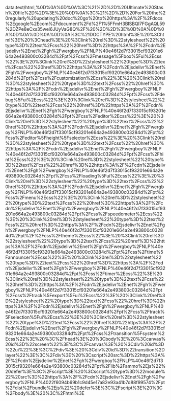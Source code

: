 data:text/html,%0D%0A%0D%0A%3C%21%2D%2D%20Ultimate%20Stash%20file%2D%2D%3E%20%0D%0A%3C%21%2D%2D%20For%20the%20regularly%20updating%20doc%20go%20to%20https%3A%2F%2Fdocs%2Egoogle%2Ecom%2Fdocument%2Fd%2F1%5FFmH3BlSBQI7FGgAQL59%2DZPe8eCxs35wel6JUyVaG8Q%2F%20%2D%2D%3E%0D%0A%0D%0A%0D%0A%0D%0A%0D%0A%3C%21DOCTYPE%20html%3E%20%3Chtml%3E%20%3Chead%3E%20%3Clink%20rel%3D%22stylesheet%22%20type%3D%22text%2Fcss%22%20href%3D%22https%3A%2F%2Fcdn%2Ejsdelivr%2Enet%2Fgh%2Fwergboy%2FNLP%40e46f2d7f33015cf93201e664a2e493800c03284d%2Fpt%2Fcss%2Fmessage%5Fbox%5Fui%2Ecss%22%3E%20%3Clink%20rel%3D%22stylesheet%22%20type%3D%22text%2Fcss%22%20href%3D%22https%3A%2F%2Fcdn%2Ejsdelivr%2Enet%2Fgh%2Fwergboy%2FNLP%40e46f2d7f33015cf93201e664a2e493800c03284d%2Fpt%2Fcss%2Fcustomization%2Ecss%22%3E%20%3Clink%20rel%3D%22stylesheet%22%20type%3D%22text%2Fcss%22%20href%3D%22https%3A%2F%2Fcdn%2Ejsdelivr%2Enet%2Fgh%2Fwergboy%2FNLP%40e46f2d7f33015cf93201e664a2e493800c03284d%2Fpt%2Fcss%2Fdebug%5Fui%2Ecss%22%3E%20%3Clink%20rel%3D%22stylesheet%22%20type%3D%22text%2Fcss%22%20href%3D%22https%3A%2F%2Fcdn%2Ejsdelivr%2Enet%2Fgh%2Fwergboy%2FNLP%40e46f2d7f33015cf93201e664a2e493800c03284d%2Fpt%2Fcss%2Feditor%2Ecss%22%3E%20%3Clink%20rel%3D%22stylesheet%22%20type%3D%22text%2Fcss%22%20href%3D%22https%3A%2F%2Fcdn%2Ejsdelivr%2Enet%2Fgh%2Fwergboy%2FNLP%40e46f2d7f33015cf93201e664a2e493800c03284d%2Fpt%2Fcss%2Feditor%5Fheight%5Fselector%2Ecss%22%3E%20%3Clink%20rel%3D%22stylesheet%22%20type%3D%22text%2Fcss%22%20href%3D%22https%3A%2F%2Fcdn%2Ejsdelivr%2Enet%2Fgh%2Fwergboy%2FNLP%40e46f2d7f33015cf93201e664a2e493800c03284d%2Fpt%2Fcss%2Fhint%2Ecss%22%3E%20%3Clink%20rel%3D%22stylesheet%22%20type%3D%22text%2Fcss%22%20href%3D%22https%3A%2F%2Fcdn%2Ejsdelivr%2Enet%2Fgh%2Fwergboy%2FNLP%40e46f2d7f33015cf93201e664a2e493800c03284d%2Fpt%2Fcss%2Floading%5Fui%2Ecss%22%3E%20%3Clink%20rel%3D%22stylesheet%22%20type%3D%22text%2Fcss%22%20href%3D%22https%3A%2F%2Fcdn%2Ejsdelivr%2Enet%2Fgh%2Fwergboy%2FNLP%40e46f2d7f33015cf93201e664a2e493800c03284d%2Fpt%2Fcss%2Fmenu%2Ecss%22%3E%20%3Clink%20rel%3D%22stylesheet%22%20type%3D%22text%2Fcss%22%20href%3D%22https%3A%2F%2Fcdn%2Ejsdelivr%2Enet%2Fgh%2Fwergboy%2FNLP%40e46f2d7f33015cf93201e664a2e493800c03284d%2Fpt%2Fcss%2Fspeedometer%2Ecss%22%3E%20%3Clink%20rel%3D%22stylesheet%22%20type%3D%22text%2Fcss%22%20href%3D%22https%3A%2F%2Fcdn%2Ejsdelivr%2Enet%2Fgh%2Fwergboy%2FNLP%40e46f2d7f33015cf93201e664a2e493800c03284d%2Fpt%2F%2Fcss%2Ftheme%2Ecss%22%3E%20%3Clink%20rel%3D%22stylesheet%22%20type%3D%22text%2Fcss%22%20href%3D%22https%3A%2F%2Fcdn%2Ejsdelivr%2Enet%2Fgh%2Fwergboy%2FNLP%40e46f2d7f33015cf93201e664a2e493800c03284d%2Fpt%2Fcss%2Ftime%5Fannouncer%2Ecss%22%3E%20%3Clink%20rel%3D%22stylesheet%22%20type%3D%22text%2Fcss%22%20href%3D%22https%3A%2F%2Fcdn%2Ejsdelivr%2Enet%2Fgh%2Fwergboy%2FNLP%40e46f2d7f33015cf93201e664a2e493800c03284d%2Fpt%2Fcss%2Ftimer%2Ecss%22%3E%20%3Clink%20rel%3D%22stylesheet%22%20type%3D%22text%2Fcss%22%20href%3D%22https%3A%2F%2Fcdn%2Ejsdelivr%2Enet%2Fgh%2Fwergboy%2FNLP%40e46f2d7f33015cf93201e664a2e493800c03284d%2Fpt%2Fcss%2Ftrack%5Fexport%5Fui%2Ecss%22%3E%20%3Clink%20rel%3D%22stylesheet%22%20type%3D%22text%2Fcss%22%20href%3D%22https%3A%2F%2Fcdn%2Ejsdelivr%2Enet%2Fgh%2Fwergboy%2FNLP%40e46f2d7f33015cf93201e664a2e493800c03284d%2Fpt%2Fcss%2Ftrack%5Fselection%5Fui%2Ecss%22%3E%20%3Clink%20rel%3D%22stylesheet%22%20type%3D%22text%2Fcss%22%20href%3D%22https%3A%2F%2Fcdn%2Ejsdelivr%2Enet%2Fgh%2Fwergboy%2FNLP%40e46f2d7f33015cf93201e664a2e493800c03284d%2Fpt%2Fcss%2Ftransition%5Fsystem%2Ecss%22%3E%20%3C%2Fhead%3E%20%3Cbody%3E%20%3Ccanvas%20id%3D%22screen%22%3E%3C%2Fcanvas%3E%20%3Cdiv%20id%3D%22ui%22%3E%3C%2Fdiv%3E%20%3Cdiv%20id%3D%22transition%2Dlayer%22%3E%3C%2Fdiv%3E%20%3Cscript%20src%3D%22https%3A%2F%2Fcdn%2Ejsdelivr%2Enet%2Fgh%2Fwergboy%2FNLP%40e46f2d7f33015cf93201e664a2e493800c03284d%2Fpt%2Flib%2Fammo%2Ejs%22%20defer%3E%3C%2Fscript%3E%20%3Cscript%20type%3D%22module%22%20src%3D%22https%3A%2F%2Fcdn%2Ejsdelivr%2Enet%2Fgh%2Fwergboy%2FNLP%4022f6094b69b1c9d45e17a82e93a41b7d88f99574%2Fpt%2Fdist%2Fbundle%2Ejs%22%20defer%3E%3C%2Fscript%3E%20%3C%2Fbody%3E%20%3C%2Fhtml%3E

